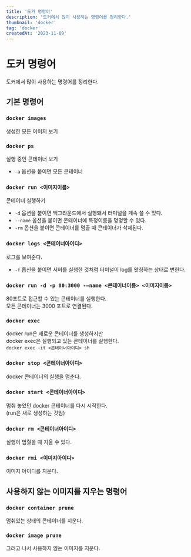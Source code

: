 ```yaml
---
title: '도커 명령어'
description: '도커에서 많이 사용하는 명령어를 정리한다.'
thumbnail: 'docker'
tag: 'docker'
createdAt: '2023-11-09'
---
```


# 도커 명령어

도커에서 많이 사용하는 명령어를 정리한다.

## 기본 명령어

### `docker images`

생성한 모든 이미지 보기

### `docker ps`

실행 중인 콘테이너 보기

- `-a` 옵션을 붙이면 모든 콘테이너

### `docker run <이미지이름>`

콘테이너 실행하기

- `-d` 옵션을 붙이면 백그라운드에서 실행돼서 터미널을 계속 쓸 수 있다.
- `--name` 옵션을 붙이면 콘테이너에 특정이름을 명명할 수 있다.
- `-rm` 옵션을 붙이면 콘테이너를 멈출 때 콘테이너가 삭제된다.

### `docker logs <콘테이너아이디>`

로그를 보여준다.

- `-f` 옵션을 붙이면 서버를 실행한 것처럼 터미널이 log를 왓칭하는 상태로 변한다.

### `docker run -d -p 80:3000 -—name <콘테이너이름> <이미지이름>`

80포트로 접근할 수 있는 콘테이너를 실행한다.\
모든 콘테이너는 3000 포트로 연결된다.

### `docker exec`

docker run은 새로운 콘테이너를 생성하지만\
docker exec은 실행되고 있는 콘테이너를 실행한다.\
`docker exec -it <콘테이너아이디> sh`

### `docker stop <콘테이너아이디>`

docker 콘테이너의 실행을 멈춘다.

### `docker start <콘테이너아이디>`

멈춰 놓았던 docker 콘테이너를 다시 시작한다.\
(run은 새로 생성하는 것임)

### `docker rm <콘테이너아이디>`

실행이 멈췄을 때 지울 수 있다.

### `docker rmi <이미지아이디>`

이미지 아이디를 지운다.

## 사용하지 않는 이미지를 지우는 명령어

### `docker container prune`

멈춰있는 상태의 콘테이너를 지운다.

### `docker image prune`

그러고 나서 사용하지 않는 이미지를 지운다.
